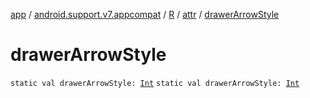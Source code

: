 [app](../../../index.md) / [android.support.v7.appcompat](../../index.md) / [R](../index.md) / [attr](index.md) / [drawerArrowStyle](.)

# drawerArrowStyle

`static val drawerArrowStyle: `[`Int`](https://kotlinlang.org/api/latest/jvm/stdlib/kotlin/-int/index.html)
`static val drawerArrowStyle: `[`Int`](https://kotlinlang.org/api/latest/jvm/stdlib/kotlin/-int/index.html)